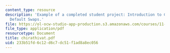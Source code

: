```yaml
---
content_type: resource
description: 'Example of a completed student project: Introduction to CMBS Credit
  Default Swaps.'
file: https://ol-ocw-studio-app-production.s3.amazonaws.com/courses/11-434j-advanced-topics-in-real-estate-finance-spring-2007/233b51fd6c12d6c7dc51f1ad8a8ec056_chirathivat.pdf
file_type: application/pdf
resourcetype: Document
title: chirathivat.pdf
uid: 233b51fd-6c12-d6c7-dc51-f1ad8a8ec056
---
```

